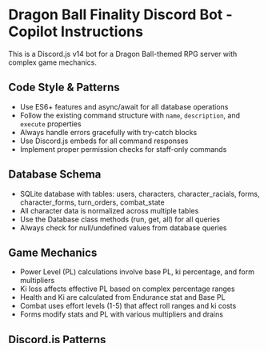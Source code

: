 <!-- Use this file to provide workspace-specific custom instructions to Copilot. For more details, visit https://code.visualstudio.com/docs/copilot/copilot-customization#_use-a-githubcopilotinstructionsmd-file -->

# Dragon Ball Finality Discord Bot - Copilot Instructions

This is a Discord.js v14 bot for a Dragon Ball-themed RPG server with complex game mechanics.

## Code Style & Patterns
- Use ES6+ features and async/await for all database operations
- Follow the existing command structure with `name`, `description`, and `execute` properties
- Always handle errors gracefully with try-catch blocks
- Use Discord.js embeds for all command responses
- Implement proper permission checks for staff-only commands

## Database Schema
- SQLite database with tables: users, characters, character_racials, forms, character_forms, turn_orders, combat_state
- All character data is normalized across multiple tables
- Use the Database class methods (run, get, all) for all queries
- Always check for null/undefined values from database queries

## Game Mechanics
- Power Level (PL) calculations involve base PL, ki percentage, and form multipliers
- Ki loss affects effective PL based on complex percentage ranges
- Health and Ki are calculated from Endurance stat and Base PL
- Combat uses effort levels (1-5) that affect roll ranges and ki costs
- Forms modify stats and PL with various multipliers and drains

## Discord.js Patterns
- Use EmbedBuilder for all rich messages
- Implement button interactions for complex UIs (pagination, confirmations)
- Use ActionRowBuilder and ButtonBuilder for interactive components
- Always set interaction collectors with appropriate timeouts
- Handle collector cleanup on end events

## Command Categories
- Character Management: cc, dc, sw, cl, stats, addstats
- Combat: attack, defend, turn, pl, health, ki
- Staff Tools: spl, sadd, rc, sform, formset, sskill, saffinity, say
- Racial Abilities: race, mregen, ngiant, nregen
- Utility: r, form, currentform

## Security & Validation
- Always validate user input and command arguments
- Check staff permissions using hasStaffRole utility
- Sanitize user mentions and prevent SQL injection
- Validate numeric inputs and handle edge cases

## Error Handling
- Log all errors to console with context
- Provide user-friendly error messages
- Implement graceful degradation for missing data
- Use appropriate HTTP status-like patterns for command responses
